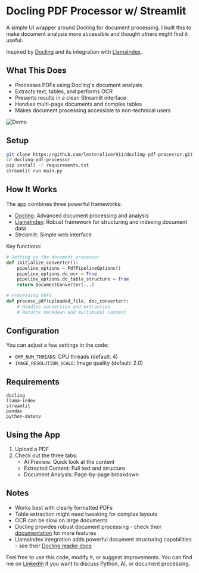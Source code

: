 # Docling PDF Processor w/ Streamlit

A simple UI wrapper around Docling for document processing. I built this to make document analysis more accessible and thought others might find it useful.

Inspired by [Docling](https://github.com/DS4SD/docling) and its integration with [LlamaIndex](https://docs.llamaindex.ai/en/stable/api_reference/readers/docling/).

## What This Does

- Processes PDFs using Docling's document analysis
- Extracts text, tables, and performs OCR
- Presents results in a clean Streamlit interface
- Handles multi-page documents and complex tables
- Makes document processing accessible to non-technical users

![Demo](demo.gif)

## Setup

```bash
git clone https://github.com/lesteroliver911/docling-pdf-processor.git
cd docling-pdf-processor
pip install -r requirements.txt
streamlit run main.py
```

## How It Works

The app combines three powerful frameworks:
- [Docling](https://ds4sd.github.io/docling/v2/): Advanced document processing and analysis
- [LlamaIndex](https://docs.llamaindex.ai/en/stable/): Robust framework for structuring and indexing document data
- Streamlit: Simple web interface

Key functions:

```python
# Setting up the document processor
def initialize_converter():
    pipeline_options = PdfPipelineOptions()
    pipeline_options.do_ocr = True
    pipeline_options.do_table_structure = True
    return DocumentConverter(...)

# Processing PDFs
def process_pdf(uploaded_file, doc_converter):
    # Handles conversion and extraction
    # Returns markdown and multimodal content
```

## Configuration

You can adjust a few settings in the code:
- `OMP_NUM_THREADS`: CPU threads (default: 4)
- `IMAGE_RESOLUTION_SCALE`: Image quality (default: 2.0)

## Requirements

```
docling
llama-index
streamlit
pandas
python-dotenv
```

## Using the App

1. Upload a PDF
2. Check out the three tabs:
   - AI Preview: Quick look at the content
   - Extracted Content: Full text and structure
   - Document Analysis: Page-by-page breakdown

## Notes

- Works best with clearly formatted PDFs
- Table extraction might need tweaking for complex layouts
- OCR can be slow on large documents
- Docling provides robust document processing - check their [documentation](https://ds4sd.github.io/docling/v2/) for more features
- LlamaIndex integration adds powerful document structuring capabilities - see their [Docling reader docs](https://docs.llamaindex.ai/en/stable/api_reference/readers/docling/)

Feel free to use this code, modify it, or suggest improvements. You can find me on [LinkedIn](https://www.linkedin.com/in/lesteroliver/) if you want to discuss Python, AI, or document processing.
